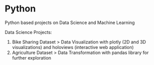 # Python
Python based projects on Data Science and Machine Learning

Data Science Projects:
1. Bike Sharing Dataset > Data Visualization with plotly (2D and 3D visualizations) and holoviews (interactive web application)
2. Agriculture Dataset > Data Transformation with pandas library for further exploration
